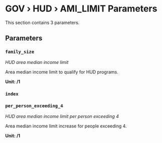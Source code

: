# GOV › HUD › AMI_LIMIT Parameters

This section contains 3 parameters.

## Parameters

### `family_size`
*HUD area median income limit*

Area median income limit to qualify for HUD programs.

**Unit: /1**


### `index`


### `per_person_exceeding_4`
*HUD area median income limit per person exceeding 4*

Area median income limit increase for people exceeding 4.

**Unit: /1**


